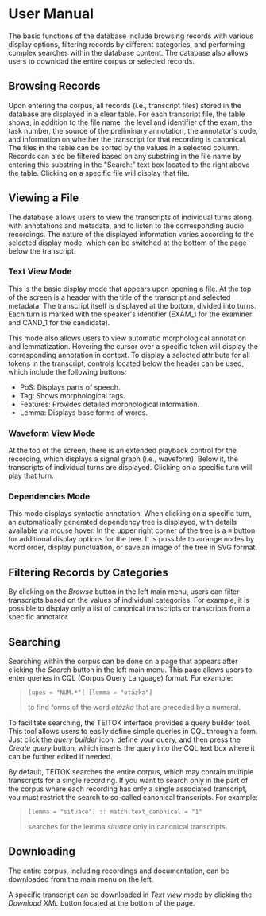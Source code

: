 # User Manual

The basic functions of the database include browsing records with various display options, filtering records by different categories, and performing complex searches within the database content. The database also allows users to download the entire corpus or selected records.

## Browsing Records
Upon entering the corpus, all records (i.e., transcript files) stored in the database are displayed in a clear table. For each transcript file, the table shows, in addition to the file name, the level and identifier of the exam, the task number, the source of the preliminary annotation, the annotator's code, and information on whether the transcript for that recording is canonical. The files in the table can be sorted by the values in a selected column. Records can also be filtered based on any substring in the file name by entering this substring in the "Search:" text box located to the right above the table. Clicking on a specific file will display that file.

## Viewing a File
The database allows users to view the transcripts of individual turns along with annotations and metadata, and to listen to the corresponding audio recordings. The nature of the displayed information varies according to the selected display mode, which can be switched at the bottom of the page below the transcript.

### Text View Mode
This is the basic display mode that appears upon opening a file. At the top of the screen is a header with the title of the transcript and selected metadata. The transcript itself is displayed at the bottom, divided into turns. Each turn is marked with the speaker's identifier (EXAM_1 for the examiner and CAND_1 for the candidate).

This mode also allows users to view automatic morphological annotation and lemmatization. Hovering the cursor over a specific token will display the corresponding annotation in context. To display a selected attribute for all tokens in the transcript, controls located below the header can be used, which include the following buttons:
- PoS: Displays parts of speech.
- Tag: Shows morphological tags.
- Features: Provides detailed morphological information.
- Lemma: Displays base forms of words.

### Waveform View Mode
At the top of the screen, there is an extended playback control for the recording, which displays a signal graph (i.e., waveform). Below it, the transcripts of individual turns are displayed. Clicking on a specific turn will play that turn.

### Dependencies Mode
This mode displays syntactic annotation. When clicking on a specific turn, an automatically generated dependency tree is displayed, with details available via mouse hover. In the upper right corner of the tree is a ≡ button for additional display options for the tree. It is possible to arrange nodes by word order, display punctuation, or save an image of the tree in SVG format.

## Filtering Records by Categories
By clicking on the _Browse_ button in the left main menu, users can filter transcripts based on the values of individual categories. For example, it is possible to display only a list of canonical transcripts or transcripts from a specific annotator.

## Searching
Searching within the corpus can be done on a page that appears after clicking the _Search_ button in the left main menu. This page allows users to enter queries in CQL (Corpus Query Language) format. For example:

> `[upos = "NUM.*"] [lemma = "otázka"]`
>
> to find forms of the word _otázka_ that are preceded by a numeral.

To facilitate searching, the TEITOK interface provides a query builder tool. This tool allows users to easily define simple queries in CQL through a form. Just click the _query builder_ icon, define your query, and then press the _Create query_ button, which inserts the query into the CQL text box where it can be further edited if needed.

By default, TEITOK searches the entire corpus, which may contain multiple transcripts for a single recording. If you want to search only in the part of the corpus where each recording has only a single associated transcript, you must restrict the search to so-called canonical transcripts. For example:

> `[lemma = "situace"] :: match.text_canonical = "1"`
>
> searches for the lemma _situace_ only in canonical transcripts.

## Downloading
The entire corpus, including recordings and documentation, can be downloaded from the main menu on the left.

A specific transcript can be downloaded in _Text view_ mode by clicking the _Download XML_ button located at the bottom of the page.
